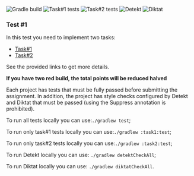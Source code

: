 ![Gradle build](https://github.com/cscenter/Kotlin-test-1/actions/workflows/gradle-build.yml/badge.svg)
![Task#1 tests](https://github.com/cscenter/Kotlin-test-1/actions/workflows/test-hagman.yml/badge.svg)
![Task#2 tests](https://github.com/cscenter/Kotlin-test-1/actions/workflows/test-photoshop.yml/badge.svg)
![Detekt](https://github.com/cscenter/Kotlin-test-1/actions/workflows/detekt.yml/badge.svg)
![Diktat](https://github.com/cscenter/Kotlin-test-1/actions/workflows/diktat.yml/badge.svg)

### Test #1

In this test you need to implement two tasks:
- [Task#1](./task1/README.md)
- [Task#2](./task2/README.md)

See the provided links to get more details.

**If you have two red build, the total points will be reduced halved**

Each project has tests that must be fully passed before submitting the assignment. 
In addition, the project has style checks configured by Detekt and 
Diktat that must be passed (using the Suppress annotation is prohibited).

To run all tests locally you can use:`./gradlew test`;

To run only task#1 tests locally you can use:`./gradlew :task1:test`;

To run only task#2 tests locally you can use:`./gradlew :task2:test`;

To run Detekt locally you can use: `./gradlew detektCheckAll`;

To run Diktat locally you can use: `./gradlew diktatCheckAll`.
